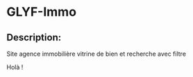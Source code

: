 # GLYF-Immo
## Description:
Site agence immobilière vitrine de bien et recherche avec filtre

Holà !
